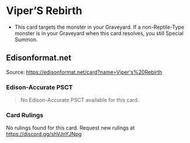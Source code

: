 # Viper’S Rebirth

*   This card targets the monster in your Graveyard. If a non-Reptile-Type monster is in your Graveyard when this card resolves, you still Special Summon.

## Edisonformat.net

Source: https://edisonformat.net/card?name=Viper's%20Rebirth

### Edison-Accurate PSCT

> No Edison-Accurate PSCT available for this card.

### Card Rulings

No rulings found for this card. Request new rulings at https://discord.gg/shVJnYJNpg
            